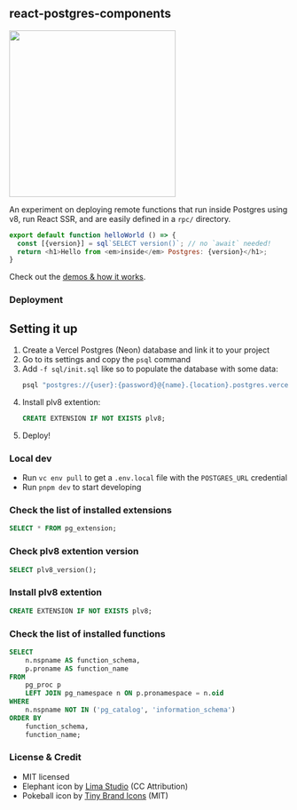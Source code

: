 ## react-postgres-components

<a href="https://react-postgres-components.vercel.app/">
<img src="https://github.com/rauchg/react-postgres-components/assets/13041/7b3b83ec-15b5-4aa5-a61c-3f5e6257e424" width="300" />
</a>

An experiment on deploying remote functions that run inside Postgres using v8, run React SSR, and are easily defined in a `rpc/` directory.

```js
export default function helloWorld () => {
  const [{version}] = sql`SELECT version()`; // no `await` needed!
  return <h1>Hello from <em>inside</em> Postgres: {version}</h1>;
}
```

Check out the [demos & how it works](https://react-postgres-components.vercel.app/).

### Deployment

## Setting it up

1. Create a Vercel Postgres (Neon) database and link it to your project
2. Go to its settings and copy the `psql` command
3. Add `-f sql/init.sql` like so to populate the database with some data:
   ```sh
   psql "postgres://{user}:{password}@{name}.{location}.postgres.vercel-storage.com:5432/verceldb" -f init.sql
   ```
4. Install plv8 extention:
   ```sql
   CREATE EXTENSION IF NOT EXISTS plv8;
   ```
5. Deploy!

### Local dev

- Run `vc env pull` to get a `.env.local` file with the `POSTGRES_URL` credential
- Run `pnpm dev` to start developing

### Check the list of installed extensions

```sql
SELECT * FROM pg_extension;
```

### Check plv8 extention version

```sql
SELECT plv8_version();
```

### Install plv8 extention

```sql
CREATE EXTENSION IF NOT EXISTS plv8;
```

### Check the list of installed functions

```sql
SELECT
    n.nspname AS function_schema,
    p.proname AS function_name
FROM
    pg_proc p
    LEFT JOIN pg_namespace n ON p.pronamespace = n.oid
WHERE
    n.nspname NOT IN ('pg_catalog', 'information_schema')
ORDER BY
    function_schema,
    function_name;
```

### License & Credit

- MIT licensed
- Elephant icon by [Lima Studio](https://www.svgrepo.com/svg/423868/elephant-origami-paper) (CC Attribution)
- Pokeball icon by [Tiny Brand Icons](https://www.svgrepo.com/svg/315521/pokemon) (MIT)

